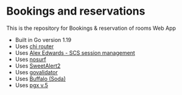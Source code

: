 # Bookings and reservations

This is the repository for Bookings & reservation of rooms Web App

- Built in Go version 1.19
- Uses [chi router](https://github.com/go-chi/chi/v5)
- Uses [Alex Edwards - SCS session management](https://github.com/alexedwards/scs/v2)
- Uses [nosurf](https://github.com/justinas/nosurf)
- Uses [SweetAlert2](https://sweetalert2.github.io/)
- Uses [govalidator](https://github.com/asaskevich/govalidator/)
- Uses [Buffalo (Soda)](https://gobuffalo.io/documentation/database/soda/)
- Uses [pgx v.5](https://github.com/jackc/pgx)
